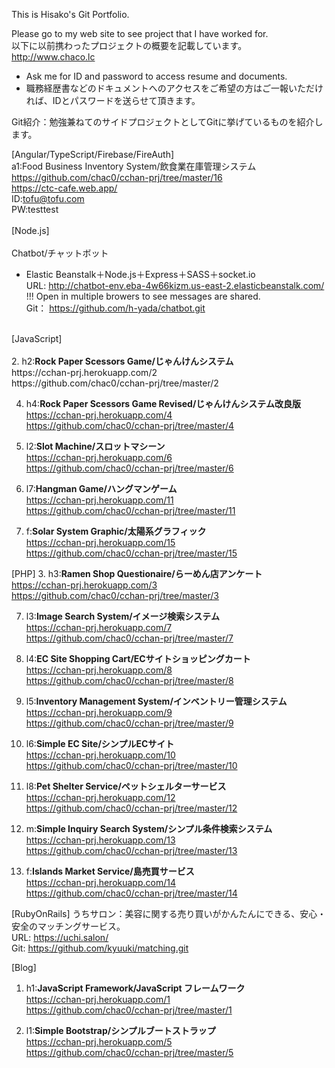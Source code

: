 This is Hisako's Git Portfolio.

Please go to my web site to see project that I have worked for.<br />
以下に以前携わったプロジェクトの概要を記載しています。<br />
http://www.chaco.lc
* Ask me for ID and password to access resume and documents.
* 職務経歴書などのドキュメントへのアクセスをご希望の方はご一報いただければ、IDとパスワードを送らせて頂きます。

Git紹介：勉強兼ねてのサイドプロジェクトとしてGitに挙げているものを紹介します。

[Angular/TypeScript/Firebase/FireAuth]<br />
a1:Food Business Inventory System/飲食業在庫管理システム<br />
https://github.com/chac0/cchan-prj/tree/master/16<br />
https://ctc-cafe.web.app/<br />
ID:tofu@tofu.com<br />
PW:testtest<br />
<br />
[Node.js]<br />
<br />
Chatbot/チャットボット<br />
* Elastic Beanstalk＋Node.js＋Express＋SASS＋socket.io<br />
URL: http://chatbot-env.eba-4w66kizm.us-east-2.elasticbeanstalk.com/<br />
!!! Open in multiple browers to see messages are shared.<br />
Git： https://github.com/h-yada/chatbot.git<br />
<br />
[JavaScript]<br />
<br />
2. h2:<b>Rock Paper Scessors Game/じゃんけんシステム</b><br />
https://cchan-prj.herokuapp.com/2<br />
https://github.com/chac0/cchan-prj/tree/master/2

4. h4:<b>Rock Paper Scessors Game Revised/じゃんけんシステム改良版</b><br />
https://cchan-prj.herokuapp.com/4<br />
https://github.com/chac0/cchan-prj/tree/master/4

6. l2:<b>Slot Machine/スロットマシーン</b><br />
https://cchan-prj.herokuapp.com/6<br />
https://github.com/chac0/cchan-prj/tree/master/6

11. l7:<b>Hangman Game/ハングマンゲーム</b><br />
https://cchan-prj.herokuapp.com/11<br />
https://github.com/chac0/cchan-prj/tree/master/11

15. f:<b>Solar System Graphic/太陽系グラフィック</b><br />
https://cchan-prj.herokuapp.com/15<br />
https://github.com/chac0/cchan-prj/tree/master/15

[PHP]
3. h3:<b>Ramen Shop Questionaire/らーめん店アンケート</b><br />
https://cchan-prj.herokuapp.com/3<br />
https://github.com/chac0/cchan-prj/tree/master/3

7. l3:<b>Image Search System/イメージ検索システム</b><br />
https://cchan-prj.herokuapp.com/7<br />
https://github.com/chac0/cchan-prj/tree/master/7

8. l4:<b>EC Site Shopping Cart/ECサイトショッピングカート</b><br />
https://cchan-prj.herokuapp.com/8<br />
https://github.com/chac0/cchan-prj/tree/master/8

9. l5:<b>Inventory Management System/インベントリー管理システム</b><br />
https://cchan-prj.herokuapp.com/9<br />
https://github.com/chac0/cchan-prj/tree/master/9

10. l6:<b>Simple EC Site/シンプルECサイト</b><br />
https://cchan-prj.herokuapp.com/10<br />
https://github.com/chac0/cchan-prj/tree/master/10

12. l8:<b>Pet Shelter Service/ペットシェルターサービス</b><br />
https://cchan-prj.herokuapp.com/12<br />
https://github.com/chac0/cchan-prj/tree/master/12

13. m:<b>Simple Inquiry Search System/シンプル条件検索システム</b><br />
https://cchan-prj.herokuapp.com/13<br />
https://github.com/chac0/cchan-prj/tree/master/13

14. f:<b>Islands Market Service/島売買サービス</b><br />
https://cchan-prj.herokuapp.com/14<br />
https://github.com/chac0/cchan-prj/tree/master/14

[RubyOnRails]
うちサロン：美容に関する売り買いがかんたんにできる、安心・安全のマッチングサービス。<br />
URL: https://uchi.salon/<br />
Git: https://github.com/kyuuki/matching.git

[Blog]
1. h1:<b>JavaScript Framework/JavaScript フレームワーク</b><br />
https://cchan-prj.herokuapp.com/1<br />
https://github.com/chac0/cchan-prj/tree/master/1

5. l1:<b>Simple Bootstrap/シンプルブートストラップ</b><br />
https://cchan-prj.herokuapp.com/5<br />
https://github.com/chac0/cchan-prj/tree/master/5
